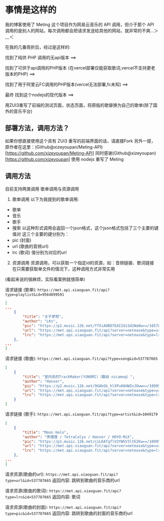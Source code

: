 # 事情是这样的
我的博客使用了 Meting 这个项目作为网易云音乐的 API 调用，但介于那个 API 调用的是别人的网站，每次调用都会把请求发送给其他的网站，就非常的不爽...＞﹏＜

在我的几番周折后，经过是这样的:

找到了纯供 PHP 调用的无api版本 ==> 

找到了可供于api调用的PHP版本 (在vercel部署仅能获取歌词,vercel不支持更老版本的PHP) ==> 

找到了用于阿里云FC调用的PHP版本(vercel无法部署,fc未知) ==> 

最终 找到这个nodejs的现代版本 ==> 

用ZUI3重写了前端的测试页面，状态页面，将原版的歌替换为自己的歌单(除了国外的音乐平台)

## 部署方法，调用方法？
如果你想直接使用这个具有 ZUI3 重写的前端界面的话，请直接Fork
另外一提，原作者在这里：(Github@xizeyoupan/Meting-API)[https://github.com/xizeyoupan/Meting-API]
同时感谢(Github@xizeyoupan)[https://github.com/xizeyoupan] 使用 nodejs 重写了 Meting

## 调用方法
目前支持两类调用 歌单调用与资源调用
1. 歌单调用
以下为我提到的歌单调用:
* 歌单
* 音乐
* 歌手
* 搜索
以这种形式调用会返回一个json格式，这个json格式包括了三个主要的键值对
这三个主要的键分别为：
* pic (封面)
* url (歌曲的音频url)
* lrc (歌词)
值分别为对应的url

2. 资源调用
资源调用，可以获取一个指定id的资源，如：音频链接、歌词链接
在只需要获取单文件的情况下，这种调用方式非常实用

(看起来说的很麻烦，实际看案例就很简单)

请求链接 (歌单): `https://met.api.xiaoguan.fit/api?type=playlist&id=9564899591`
```json
[
...
    {
        "title": "关于梦想",
        "author": "LKs",
        "pic": "https://p2.music.126.net/ffXiAOBO7EAIIdiSd2Wa0w==/16578436324210904.jpg",
        "url": "https://met.api.xiaoguan.fit/api?server=netease&type=url&id=406892255",
        "lrc": "https://met.api.xiaoguan.fit/api?server=netease&type=lrc&id=406892255"
    },
...
]
```
请求链接 (歌曲): `https://met.api.xiaoguan.fit/api?type=song&id=537787665`
```json
[
    {
        "title": "室内系的TrackMaker(YUNOMI)（翻自 nicamoq）",
        "author": "Hanser",
        "pic": "https://p2.music.126.net/9GAbSb_hlXPu66HWInJOww==/109951162846052486.jpg",
        "url": "https://met.api.xiaoguan.fit/api?server=netease&type=url&id=537787665",
        "lrc": "https://met.api.xiaoguan.fit/api?server=netease&type=lrc&id=537787665"
    }
]
```
请求链接 (歌手): `https://met.api.xiaoguan.fit/api?type=artist&id=1049179`
```json
[
    {
        "title": "Moon Halo",
        "author": "茶理理 / TetraCalyx / Hanser / HOYO-MiX",
        "pic": "https://p1.music.126.net/ciLKATqflV2YWSV3ltE2Kw==/109951166159281275.jpg",
        "url": "https://met.api.xiaoguan.fit/api?server=netease&type=url&id=1859652717",
        "lrc": "https://met.api.xiaoguan.fit/api?server=netease&type=lrc&id=1859652717"
    },
...
]
```
请求资源(歌曲的url): `https://met.api.xiaoguan.fit/api?type=url&id=537787665`
返回内容: 跳转到歌曲的音乐商的url

请求资源(歌曲的歌词): `https://met.api.xiaoguan.fit/api?type=lrc&id=537787665`
返回内容: 歌词

请求资源(歌曲的封面): `https://met.api.xiaoguan.fit/api?type=pic&id=537787665`
返回内容: 
跳转到歌曲的封面的音乐商的url